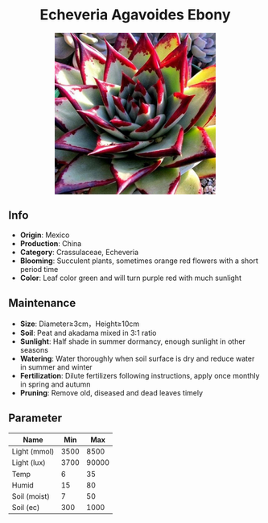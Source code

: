 <h1 align='center'>Echeveria Agavoides Ebony</h1>
<p align="center">
    <img 
        align='center'
        width='320'
        src="../images/echeveria agavoides ebony.png" 
        alt='Echeveria Agavoides Ebony' />
</p>

## Info

 - **Origin**: Mexico
 - **Production**: China
 - **Category**: Crassulaceae, Echeveria
 - **Blooming**: Succulent plants, sometimes orange red flowers with a short period time
 - **Color**: Leaf color green and will turn purple red with much sunlight

## Maintenance

 - **Size**: Diameter≥3cm，Height≥10cm
 - **Soil**: Peat and akadama mixed in 3:1 ratio
 - **Sunlight**: Half shade in summer dormancy, enough sunlight in other seasons
 - **Watering**: Water thoroughly when soil surface is dry and reduce water in summer and winter
 - **Fertilization**: Dilute fertilizers following instructions, apply once monthly in spring and autumn
 - **Pruning**: Remove old, diseased and dead leaves timely

## Parameter

| Name         | Min  | Max   |
|--------------|------|-------|
| Light (mmol) | 3500 | 8500  |
| Light (lux)  | 3700 | 90000 |
| Temp         | 6    | 35    |
| Humid        | 15   | 80    |
| Soil (moist) | 7   | 50    |
| Soil (ec)    | 300  | 1000  |